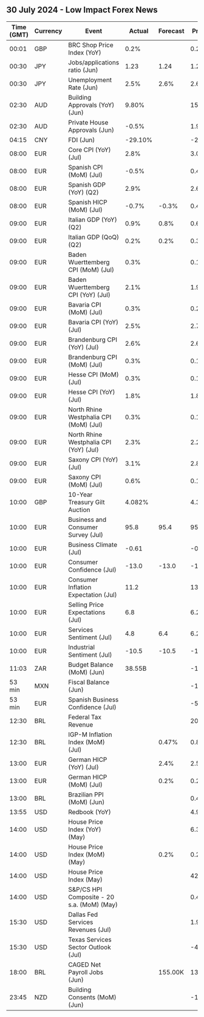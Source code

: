 ## 30 July 2024 - Low Impact Forex News

| Time (GMT) | Currency | Event | Actual | Forecast | Previous |
|------|----------|-------|--------|----------|----------|
| 00:01 | GBP | BRC Shop Price Index (YoY) | 0.2% |  | 0.2% |
| 00:30 | JPY | Jobs/applications ratio (Jun) | 1.23 | 1.24 | 1.24 |
| 00:30 | JPY | Unemployment Rate (Jun) | 2.5% | 2.6% | 2.6% |
| 02:30 | AUD | Building Approvals (YoY) (Jun) | 9.80% |  | 15.00% |
| 02:30 | AUD | Private House Approvals (Jun) | -0.5% |  | 1.9% |
| 04:15 | CNY | FDI (Jun) | -29.10% |  | -28.20% |
| 08:00 | EUR | Core CPI (YoY) (Jul) | 2.8% |  | 3.0% |
| 08:00 | EUR | Spanish CPI (MoM) (Jul) | -0.5% |  | 0.4% |
| 08:00 | EUR | Spanish GDP (YoY) (Q2) | 2.9% |  | 2.6% |
| 08:00 | EUR | Spanish HICP (MoM) (Jul) | -0.7% | -0.3% | 0.4% |
| 09:00 | EUR | Italian GDP (YoY) (Q2) | 0.9% | 0.8% | 0.6% |
| 09:00 | EUR | Italian GDP (QoQ) (Q2) | 0.2% | 0.2% | 0.3% |
| 09:00 | EUR | Baden Wuerttemberg CPI (MoM) (Jul) | 0.3% |  | 0.1% |
| 09:00 | EUR | Baden Wuerttemberg CPI (YoY) (Jul) | 2.1% |  | 1.9% |
| 09:00 | EUR | Bavaria CPI (MoM) (Jul) | 0.3% |  | 0.2% |
| 09:00 | EUR | Bavaria CPI (YoY) (Jul) | 2.5% |  | 2.7% |
| 09:00 | EUR | Brandenburg CPI (YoY) (Jul) | 2.6% |  | 2.6% |
| 09:00 | EUR | Brandenburg CPI (MoM) (Jul) | 0.3% |  | 0.1% |
| 09:00 | EUR | Hesse CPI (MoM) (Jul) | 0.3% |  | 0.1% |
| 09:00 | EUR | Hesse CPI (YoY) (Jul) | 1.8% |  | 1.8% |
| 09:00 | EUR | North Rhine Westphalia CPI (MoM) (Jul) | 0.3% |  | 0.1% |
| 09:00 | EUR | North Rhine Westphalia CPI (YoY) (Jul) | 2.3% |  | 2.2% |
| 09:00 | EUR | Saxony CPI (YoY) (Jul) | 3.1% |  | 2.8% |
| 09:00 | EUR | Saxony CPI (MoM) (Jul) | 0.6% |  | 0.1% |
| 10:00 | GBP | 10-Year Treasury Gilt Auction | 4.082% |  | 4.371% |
| 10:00 | EUR | Business and Consumer Survey (Jul) | 95.8 | 95.4 | 95.9 |
| 10:00 | EUR | Business Climate (Jul) | -0.61 |  | -0.47 |
| 10:00 | EUR | Consumer Confidence (Jul) | -13.0 | -13.0 | -14.0 |
| 10:00 | EUR | Consumer Inflation Expectation (Jul) | 11.2 |  | 13.1 |
| 10:00 | EUR | Selling Price Expectations (Jul) | 6.8 |  | 6.2 |
| 10:00 | EUR | Services Sentiment (Jul) | 4.8 | 6.4 | 6.2 |
| 10:00 | EUR | Industrial Sentiment (Jul) | -10.5 | -10.5 | -10.2 |
| 11:03 | ZAR | Budget Balance (MoM) (Jun) | 38.55B |  | -12.78B |
| 53 min | MXN | Fiscal Balance (Jun) |  |  | -174.07B |
| 53 min | EUR | Spanish Business Confidence (Jul) |  |  | -5.7 |
| 12:30 | BRL | Federal Tax Revenue |  |  | 202.90B |
| 12:30 | BRL | IGP-M Inflation Index (MoM) (Jul) |  | 0.47% | 0.81% |
| 13:00 | EUR | German HICP (YoY) (Jul) |  | 2.4% | 2.5% |
| 13:00 | EUR | German HICP (MoM) (Jul) |  | 0.2% | 0.2% |
| 13:00 | BRL | Brazilian PPI (MoM) (Jun) |  |  | 0.45% |
| 13:55 | USD | Redbook (YoY) |  |  | 4.9% |
| 14:00 | USD | House Price Index (YoY) (May) |  |  | 6.3% |
| 14:00 | USD | House Price Index (MoM) (May) |  | 0.2% | 0.2% |
| 14:00 | USD | House Price Index (May) |  |  | 424.3 |
| 14:00 | USD | S&P/CS HPI Composite - 20 s.a. (MoM) (May) |  |  | 0.4% |
| 15:30 | USD | Dallas Fed Services Revenues (Jul) |  |  | 1.9 |
| 15:30 | USD | Texas Services Sector Outlook (Jul) |  |  | -4.1 |
| 18:00 | BRL | CAGED Net Payroll Jobs (Jun) |  | 155.00K | 131.81K |
| 23:45 | NZD | Building Consents (MoM) (Jun) |  |  | -1.7% |
